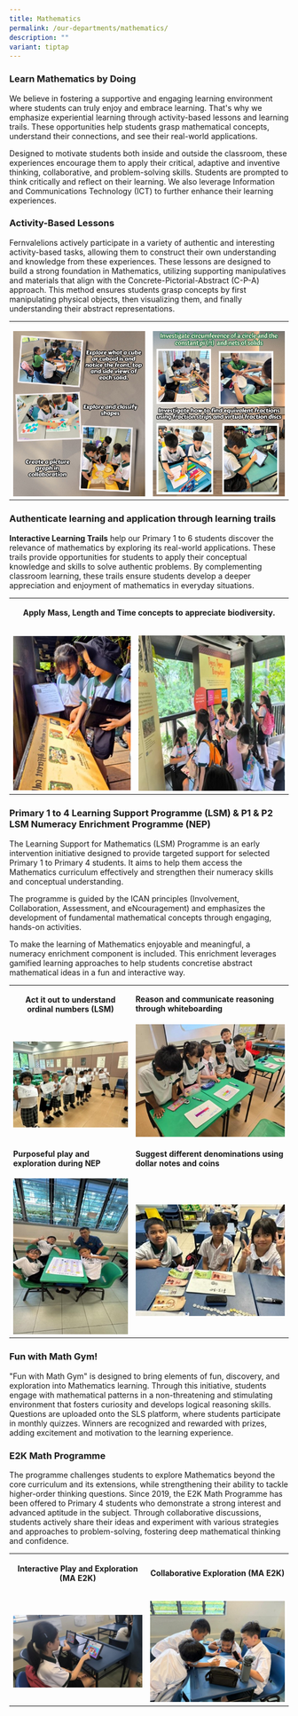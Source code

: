 ```yaml
---
title: Mathematics
permalink: /our-departments/mathematics/
description: ""
variant: tiptap
---
```

<h3><strong>Learn Mathematics by Doing</strong></h3>
<p>We believe in fostering a supportive and engaging learning environment
where students can truly enjoy and embrace learning. That's why we emphasize
experiential learning through activity-based lessons and learning trails.
These opportunities help students grasp mathematical concepts, understand
their connections, and see their real-world applications.</p>
<p>Designed to motivate students both inside and outside the classroom, these
experiences encourage them to apply their critical, adaptive and inventive
thinking, collaborative, and problem-solving skills. Students are prompted
to think critically and reflect on their learning. We also leverage Information
and Communications Technology (ICT) to further enhance their learning experiences.</p>
<h3><strong>Activity-Based Lessons</strong></h3>
<p>Fernvalelions actively participate in a variety of authentic and interesting
activity-based tasks, allowing them to construct their own understanding
and knowledge from these experiences. These lessons are designed to build
a strong foundation in Mathematics, utilizing supporting manipulatives
and materials that align with the Concrete-Pictorial-Abstract (C-P-A) approach.
This method ensures students grasp concepts by first manipulating physical
objects, then visualizing them, and finally understanding their abstract
representations.</p>
<table style="minWidth: 50px">
<colgroup>
<col>
<col>
</colgroup>
<tbody>
<tr>
<th rowspan="1" colspan="1">
<p></p>
<div class="isomer-image-wrapper">
<img style="width: 100%" height="auto" width="100%" alt="" src="/images/Our departments/Mathematics/picture_graph.jpg">
</div>
</th>
<th rowspan="1" colspan="1">
<p></p>
<div class="isomer-image-wrapper">
<img style="width: 100%" height="auto" width="100%" alt="" src="/images/Our departments/Mathematics/fraction.jpg">
</div>
</th>
</tr>
</tbody>
</table>
<p></p>
<h3><strong>Authenticate learning and application through learning trails</strong></h3>
<p><strong>Interactive Learning Trails</strong> help our Primary 1 to 6 students
discover the relevance of mathematics by exploring its real-world applications.
These trails provide opportunities for students to apply their conceptual
knowledge and skills to solve authentic problems. By complementing classroom
learning, these trails ensure students develop a deeper appreciation and
enjoyment of mathematics in everyday situations.
<br>
</p>
<table style="minWidth: 50px">
<colgroup>
<col>
<col>
</colgroup>
<tbody>
<tr>
<th rowspan="1" colspan="2">
<p>Apply Mass, Length and Time concepts to appreciate biodiversity.</p>
</th>
</tr>
<tr>
<td rowspan="1" colspan="1">
<p></p>
<div class="isomer-image-wrapper">
<img style="width: 100%" height="auto" width="100%" alt="" src="/images/Our departments/Mathematics/trail_2.jpg">
</div>
</td>
<td rowspan="1" colspan="1">
<p></p>
<div class="isomer-image-wrapper">
<img style="width: 100%" height="auto" width="100%" alt="" src="/images/Our departments/Mathematics/trail_1.jpg">
</div>
</td>
</tr>
</tbody>
</table>
<h3><strong>Primary 1 to 4 Learning Support Programme (LSM) &amp; P1 &amp; P2 LSM Numeracy Enrichment Programme (NEP)</strong></h3>
<p>The Learning Support for Mathematics (LSM) Programme is an early intervention
initiative designed to provide targeted support for selected Primary 1
to Primary 4 students. It aims to help them access the Mathematics curriculum
effectively and strengthen their numeracy skills and conceptual understanding.</p>
<p>The programme is guided by the ICAN principles (Involvement, Collaboration,
Assessment, and eNcouragement) and emphasizes the development of fundamental
mathematical concepts through engaging, hands-on activities.</p>
<p>To make the learning of Mathematics enjoyable and meaningful, a numeracy
enrichment component is included. This enrichment leverages gamified learning
approaches to help students concretise abstract mathematical ideas in a
fun and interactive way.</p>
<table style="minWidth: 50px">
<colgroup>
<col>
<col>
</colgroup>
<tbody>
<tr>
<th rowspan="1" colspan="1">
<p>Act it out to understand ordinal numbers (LSM)</p>
</th>
<td rowspan="1" colspan="1">
<p><strong>Reason and communicate reasoning through whiteboarding</strong>
</p>
</td>
</tr>
<tr>
<td rowspan="1" colspan="1">
<p></p>
<div class="isomer-image-wrapper">
<img style="width: 100%" height="auto" width="100%" alt="" src="/images/Our departments/Mathematics/LSM1.jpg">
</div>
</td>
<td rowspan="1" colspan="1">
<div class="isomer-image-wrapper">
<img style="width: 100%" height="auto" width="100%" alt="" src="/images/Our departments/Mathematics/LSM3.jpg">
</div>
</td>
</tr>
<tr>
<td rowspan="1" colspan="1">
<p><strong>Purposeful play and exploration during NEP</strong>
</p>
</td>
<td rowspan="1" colspan="1">
<p><strong>Suggest different denominations using dollar notes and coins</strong>
</p>
</td>
</tr>
<tr>
<td rowspan="1" colspan="1">
<div class="isomer-image-wrapper">
<img style="width: 100%" height="auto" width="100%" alt="" src="/images/Our departments/Mathematics/LSM6.jpg">
</div>
</td>
<td rowspan="1" colspan="1">
<p></p>
<div class="isomer-image-wrapper">
<img style="width: 100%" height="auto" width="100%" alt="" src="/images/Our departments/Mathematics/LSM4.jpg">
</div>
</td>
</tr>
</tbody>
</table>
<h3>Fun with Math Gym!</h3>
<p>"Fun with Math Gym" is designed to bring elements of fun, discovery, and
exploration into Mathematics learning. Through this initiative, students
engage with mathematical patterns in a non-threatening and stimulating
environment that fosters curiosity and develops logical reasoning skills.
Questions are uploaded onto the SLS platform, where students participate
in monthly quizzes. Winners are recognized and rewarded with prizes, adding
excitement and motivation to the learning experience.
<br>
</p>
<h3>E2K Math Programme</h3>
<p>The programme challenges students to explore Mathematics beyond the core
curriculum and its extensions, while strengthening their ability to tackle
higher-order thinking questions. Since 2019, the E2K Math Programme has
been offered to Primary 4 students who demonstrate a strong interest and
advanced aptitude in the subject. Through collaborative discussions, students
actively share their ideas and experiment with various strategies and approaches
to problem-solving, fostering deep mathematical thinking and confidence.</p>
<p></p>
<table style="minWidth: 50px">
<colgroup>
<col>
<col>
</colgroup>
<tbody>
<tr>
<th rowspan="1" colspan="1">
<p>Interactive Play and Exploration (MA E2K)</p>
</th>
<th rowspan="1" colspan="1">
<p>Collaborative Exploration (MA E2K)</p>
</th>
</tr>
<tr>
<td rowspan="1" colspan="1">
<p></p>
<div class="isomer-image-wrapper">
<img style="width: 100%" height="auto" width="100%" alt="" src="/images/Our departments/Mathematics/mathe2k_1.jpg">
</div>
</td>
<td rowspan="1" colspan="1">
<p></p>
<div class="isomer-image-wrapper">
<img style="width: 100%" height="auto" width="100%" alt="" src="/images/Our departments/Mathematics/mathe2k_2.jpg">
</div>
</td>
</tr>
</tbody>
</table>
<p></p>
<h3></h3>
<p></p>